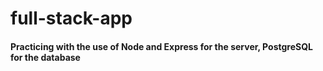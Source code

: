 # full-stack-app

#### Practicing with the use of Node and Express for the server, PostgreSQL for the database